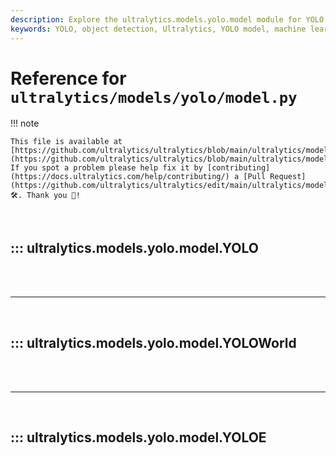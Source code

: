 ```yaml
---
description: Explore the ultralytics.models.yolo.model module for YOLO object detection. Learn initialization, model mapping, and more.
keywords: YOLO, object detection, Ultralytics, YOLO model, machine learning, Python, model initialization
---
```


# Reference for `ultralytics/models/yolo/model.py`

!!! note

    This file is available at [https://github.com/ultralytics/ultralytics/blob/main/ultralytics/models/yolo/model.py](https://github.com/ultralytics/ultralytics/blob/main/ultralytics/models/yolo/model.py). If you spot a problem please help fix it by [contributing](https://docs.ultralytics.com/help/contributing/) a [Pull Request](https://github.com/ultralytics/ultralytics/edit/main/ultralytics/models/yolo/model.py) 🛠️. Thank you 🙏!

<br>

## ::: ultralytics.models.yolo.model.YOLO

<br><br><hr><br>

## ::: ultralytics.models.yolo.model.YOLOWorld

<br><br><hr><br>

## ::: ultralytics.models.yolo.model.YOLOE

<br><br>
